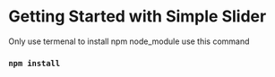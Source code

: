# Getting Started with Simple Slider


Only use termenal to install npm node_module use this command 

### `npm install`



